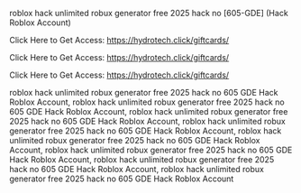 roblox hack unlimited robux generator free 2025 hack no [605-GDE] (Hack Roblox Account)

Click Here to Get Access: https://hydrotech.click/giftcards/

Click Here to Get Access: https://hydrotech.click/giftcards/

Click Here to Get Access: https://hydrotech.click/giftcards/

roblox hack unlimited robux generator free 2025 hack no 605 GDE Hack Roblox Account, roblox hack unlimited robux generator free 2025 hack no 605 GDE Hack Roblox Account, roblox hack unlimited robux generator free 2025 hack no 605 GDE Hack Roblox Account, roblox hack unlimited robux generator free 2025 hack no 605 GDE Hack Roblox Account, roblox hack unlimited robux generator free 2025 hack no 605 GDE Hack Roblox Account, roblox hack unlimited robux generator free 2025 hack no 605 GDE Hack Roblox Account, roblox hack unlimited robux generator free 2025 hack no 605 GDE Hack Roblox Account, roblox hack unlimited robux generator free 2025 hack no 605 GDE Hack Roblox Account
